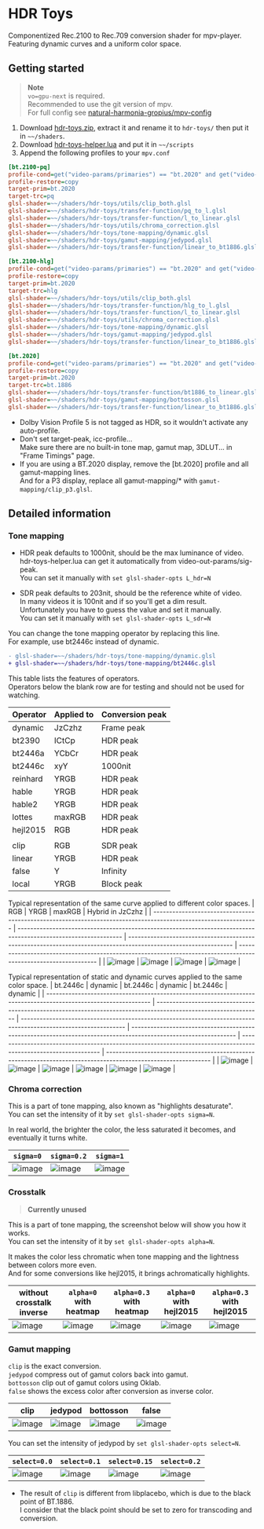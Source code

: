 # HDR Toys

Componentized Rec.2100 to Rec.709 conversion shader for mpv-player.  
Featuring dynamic curves and a uniform color space.

## Getting started

> **Note**  
> `vo=gpu-next` is required.  
> Recommended to use the git version of mpv.  
> For full config see [natural-harmonia-gropius/mpv-config](https://github.com/natural-harmonia-gropius/mpv-config)

1. Download [hdr-toys.zip](https://github.com/natural-harmonia-gropius/hdr-toys/archive/refs/heads/master.zip), extract it and rename it to `hdr-toys/` then put it in `~~/shaders`.
2. Download [hdr-toys-helper.lua](https://github.com/natural-harmonia-gropius/mpv-config/blob/master/portable_config/scripts/hdr-toys-helper.lua) and put it in `~~/scripts`
3. Append the following profiles to your `mpv.conf`

```ini
[bt.2100-pq]
profile-cond=get("video-params/primaries") == "bt.2020" and get("video-params/gamma") == "pq"
profile-restore=copy
target-prim=bt.2020
target-trc=pq
glsl-shader=~~/shaders/hdr-toys/utils/clip_both.glsl
glsl-shader=~~/shaders/hdr-toys/transfer-function/pq_to_l.glsl
glsl-shader=~~/shaders/hdr-toys/transfer-function/l_to_linear.glsl
glsl-shader=~~/shaders/hdr-toys/utils/chroma_correction.glsl
glsl-shader=~~/shaders/hdr-toys/tone-mapping/dynamic.glsl
glsl-shader=~~/shaders/hdr-toys/gamut-mapping/jedypod.glsl
glsl-shader=~~/shaders/hdr-toys/transfer-function/linear_to_bt1886.glsl

[bt.2100-hlg]
profile-cond=get("video-params/primaries") == "bt.2020" and get("video-params/gamma") == "hlg"
profile-restore=copy
target-prim=bt.2020
target-trc=hlg
glsl-shader=~~/shaders/hdr-toys/utils/clip_both.glsl
glsl-shader=~~/shaders/hdr-toys/transfer-function/hlg_to_l.glsl
glsl-shader=~~/shaders/hdr-toys/transfer-function/l_to_linear.glsl
glsl-shader=~~/shaders/hdr-toys/utils/chroma_correction.glsl
glsl-shader=~~/shaders/hdr-toys/tone-mapping/dynamic.glsl
glsl-shader=~~/shaders/hdr-toys/gamut-mapping/jedypod.glsl
glsl-shader=~~/shaders/hdr-toys/transfer-function/linear_to_bt1886.glsl

[bt.2020]
profile-cond=get("video-params/primaries") == "bt.2020" and get("video-params/gamma") == "bt.1886"
profile-restore=copy
target-prim=bt.2020
target-trc=bt.1886
glsl-shader=~~/shaders/hdr-toys/transfer-function/bt1886_to_linear.glsl
glsl-shader=~~/shaders/hdr-toys/gamut-mapping/bottosson.glsl
glsl-shader=~~/shaders/hdr-toys/transfer-function/linear_to_bt1886.glsl
```

- Dolby Vision Profile 5 is not tagged as HDR, so it wouldn't activate any auto-profile.
- Don't set target-peak, icc-profile...  
  Make sure there are no built-in tone map, gamut map, 3DLUT... in "Frame Timings" page.
- If you are using a BT.2020 display, remove the [bt.2020] profile and all gamut-mapping lines.  
  And for a P3 display, replace all gamut-mapping/\* with `gamut-mapping/clip_p3.glsl`.

## Detailed information

### Tone mapping

- HDR peak defaults to 1000nit, should be the max luminance of video.  
  hdr-toys-helper.lua can get it automatically from video-out-params/sig-peak.  
  You can set it manually with `set glsl-shader-opts L_hdr=N`

- SDR peak defaults to 203nit, should be the reference white of video.  
  In many videos it is 100nit and if so you'll get a dim result.  
  Unfortunately you have to guess the value and set it manually.  
  You can set it manually with `set glsl-shader-opts L_sdr=N`

You can change the tone mapping operator by replacing this line.  
For example, use bt2446c instead of dynamic.

```diff
- glsl-shader=~~/shaders/hdr-toys/tone-mapping/dynamic.glsl
+ glsl-shader=~~/shaders/hdr-toys/tone-mapping/bt2446c.glsl
```

This table lists the features of operators.  
Operators below the blank row are for testing and should not be used for watching.

| Operator | Applied to | Conversion peak |
| -------- | ---------- | --------------- |
| dynamic  | JzCzhz     | Frame peak      |
| bt2390   | ICtCp      | HDR peak        |
| bt2446a  | YCbCr      | HDR peak        |
| bt2446c  | xyY        | 1000nit         |
| reinhard | YRGB       | HDR peak        |
| hable    | YRGB       | HDR peak        |
| hable2   | YRGB       | HDR peak        |
| lottes   | maxRGB     | HDR peak        |
| hejl2015 | RGB        | HDR peak        |
|          |            |                 |
| clip     | RGB        | SDR peak        |
| linear   | YRGB       | HDR peak        |
| false    | Y          | Infinity        |
| local    | YRGB       | Block peak      |

Typical representation of the same curve applied to different color spaces.
| RGB | YRGB | maxRGB | Hybrid in JzCzhz |
| --------------------------------------------------------------------------------------------------------------- | --------------------------------------------------------------------------------------------------------------- | --------------------------------------------------------------------------------------------------------------- | --------------------------------------------------------------------------------------------------------------- |
| ![image](https://user-images.githubusercontent.com/50797982/216764535-6bd0b74e-9b60-4743-9b25-dc7988fd0a8a.png) | ![image](https://user-images.githubusercontent.com/50797982/216764516-0cce4ddc-a414-47f1-9d9e-0b10aacee78b.png) | ![image](https://user-images.githubusercontent.com/50797982/216764500-24bf11c5-a480-44a5-99c7-853ebaa63744.png) | ![image](https://user-images.githubusercontent.com/50797982/216764489-0fe2cff9-cbb9-4f81-a9de-de3b333a5860.png) |

Typical representation of static and dynamic curves applied to the same color space.
| bt.2446c | dynamic | bt.2446c | dynamic | bt.2446c | dynamic |
| --------------------------------------------------------------------------------------------------------------- | --------------------------------------------------------------------------------------------------------------- | --------------------------------------------------------------------------------------------------------------- | --------------------------------------------------------------------------------------------------------------- | --------------------------------------------------------------------------------------------------------------- | --------------------------------------------------------------------------------------------------------------- |
| ![image](https://user-images.githubusercontent.com/50797982/216832251-abf05c55-bc97-48e4-97c8-a9b06240f235.png) | ![image](https://user-images.githubusercontent.com/50797982/216832261-93d7dcd4-7588-4086-a4dd-fb48d29c0ade.png) | ![image](https://user-images.githubusercontent.com/50797982/216901529-fa175d65-1fc8-4efe-a5e3-df7d63b4c800.png) | ![image](https://user-images.githubusercontent.com/50797982/216901584-93ffdbae-4f70-4b81-a978-d0fe69e06a39.png) | ![image](https://user-images.githubusercontent.com/50797982/216832312-9a3e1a9f-2dd0-4b28-abd0-b09b5aa45399.png) | ![image](https://user-images.githubusercontent.com/50797982/216832291-fbee6755-b028-4ede-a330-bccf0904a5b3.png) |

### Chroma correction

This is a part of tone mapping, also known as "highlights desaturate".  
You can set the intensity of it by `set glsl-shader-opts sigma=N`.

In real world, the brighter the color, the less saturated it becomes, and eventually it turns white.

| `sigma=0`                                                                                                       | `sigma=0.2`                                                                                                     | `sigma=1`                                                                                                       |
| --------------------------------------------------------------------------------------------------------------- | --------------------------------------------------------------------------------------------------------------- | --------------------------------------------------------------------------------------------------------------- |
| ![image](https://user-images.githubusercontent.com/50797982/216247628-8647c010-ff70-488c-bc40-1d57612d1d9f.png) | ![image](https://user-images.githubusercontent.com/50797982/216247654-fc3066a1-098b-4f81-b4c5-a9c8eb6720cd.png) | ![image](https://user-images.githubusercontent.com/50797982/216247675-71c50982-2061-49b1-93b7-87ebe85951d6.png) |

### Crosstalk

> **Currently unused**

This is a part of tone mapping, the screenshot below will show you how it works.  
You can set the intensity of it by `set glsl-shader-opts alpha=N`.

It makes the color less chromatic when tone mapping and the lightness between colors more even.  
And for some conversions like hejl2015, it brings achromatically highlights.

| without crosstalk inverse                                                                                       | `alpha=0` with heatmap                                                                                          | `alpha=0.3` with heatmap                                                                                        | `alpha=0` with hejl2015                                                                                         | `alpha=0.3` with hejl2015                                                                                       |
| --------------------------------------------------------------------------------------------------------------- | --------------------------------------------------------------------------------------------------------------- | --------------------------------------------------------------------------------------------------------------- | --------------------------------------------------------------------------------------------------------------- | --------------------------------------------------------------------------------------------------------------- |
| ![image](https://user-images.githubusercontent.com/50797982/213441412-7f43f19c-afc3-4b31-8b5c-55c1ac064ff7.png) | ![image](https://user-images.githubusercontent.com/50797982/213441611-fd6e6afa-e39b-4a44-82da-45a667dfe88a.png) | ![image](https://user-images.githubusercontent.com/50797982/213441631-3f87b965-8206-4e91-a8dd-d867c07cbf0d.png) | ![image](https://user-images.githubusercontent.com/50797982/213442007-411fd942-c930-4629-8dc1-88da8705639e.png) | ![image](https://user-images.githubusercontent.com/50797982/213442036-45e0a832-7d14-40f5-b4ca-1320ad59358d.png) |

### Gamut mapping

`clip` is the exact conversion.  
`jedypod` compress out of gamut colors back into gamut.  
`bottosson` clip out of gamut colors using Oklab.  
`false` shows the excess color after conversion as inverse color.

| clip                                                                                                            | jedypod                                                                                                             | bottosson                                                                                                           | false                                                                                                           |
| --------------------------------------------------------------------------------------------------------------- | ------------------------------------------------------------------------------------------------------------------- | ------------------------------------------------------------------------------------------------------------------- | --------------------------------------------------------------------------------------------------------------- |
| ![image](https://user-images.githubusercontent.com/50797982/215457620-7920720a-c6a2-4f71-aa30-cc97bd8f03ea.png) | ![image](https://github.com/natural-harmonia-gropius/hdr-toys/assets/50797982/b6fb1fb7-5063-4ee8-8679-6f0e316b7c56) | ![image](https://github.com/natural-harmonia-gropius/hdr-toys/assets/50797982/e40ca901-4645-46d5-b2e0-e0296630f38f) | ![image](https://user-images.githubusercontent.com/50797982/215457770-e1822c28-d1ac-4938-b3cc-48dcdee5738a.png) |

You can set the intensity of jedypod by `set glsl-shader-opts select=N`.

| `select=0.0`                                                                                                    | `select=0.1`                                                                                                    | `select=0.15`                                                                                                   | `select=0.2`                                                                                                    |
| --------------------------------------------------------------------------------------------------------------- | --------------------------------------------------------------------------------------------------------------- | --------------------------------------------------------------------------------------------------------------- | --------------------------------------------------------------------------------------------------------------- |
| ![image](https://user-images.githubusercontent.com/50797982/218429032-7599602d-07db-47b9-8c02-8e654998129c.png) | ![image](https://user-images.githubusercontent.com/50797982/218429058-6ae993a9-c16b-4895-8c75-9e565fd44f6d.png) | ![image](https://user-images.githubusercontent.com/50797982/218429078-d0dba612-5794-400e-9723-d4e9a23fbeed.png) | ![image](https://user-images.githubusercontent.com/50797982/218429113-adcf4d2d-c6de-4fb4-8a72-98c0bf1efb10.png) |

- The result of `clip` is different from libplacebo, which is due to the black point of BT.1886.  
  I consider that the black point should be set to zero for transcoding and conversion.
